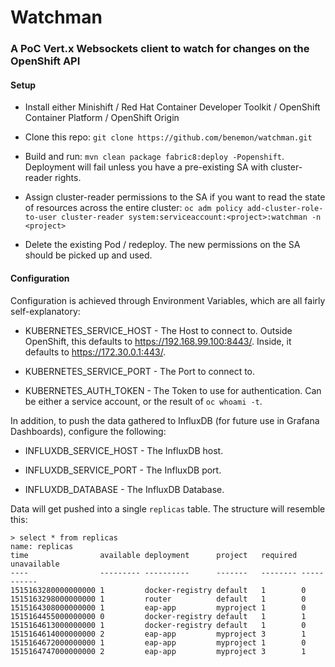 # Watchman

### A PoC Vert.x Websockets client to watch for changes on the OpenShift API

#### Setup

* Install either Minishift / Red Hat Container Developer Toolkit / OpenShift Container Platform / OpenShift Origin

* Clone this repo: `git clone https://github.com/benemon/watchman.git`

* Build and run: `mvn clean package fabric8:deploy -Popenshift`. Deployment will fail unless you have a pre-existing SA with cluster-reader rights.

* Assign cluster-reader permissions to the SA if you want to read the state of resources across the entire cluster: `oc adm policy add-cluster-role-to-user cluster-reader system:serviceaccount:<project>:watchman -n <project>`

* Delete the existing Pod / redeploy. The new permissions on the SA should be picked up and used.

#### Configuration

Configuration is achieved through Environment Variables, which are all fairly self-explanatory:

* KUBERNETES_SERVICE_HOST - The Host to connect to. Outside OpenShift, this defaults to https://192.168.99.100:8443/. Inside, it defaults to https://172.30.0.1:443/.

* KUBERNETES_SERVICE_PORT - The Port to connect to.

* KUBERNETES_AUTH_TOKEN - The Token to use for authentication. Can be either a service account, or the result of `oc whoami -t`.

In addition, to push the data gathered to InfluxDB (for future use in Grafana Dashboards), configure the following:

* INFLUXDB_SERVICE_HOST - The InfluxDB host.

* INFLUXDB_SERVICE_PORT - The InfluxDB port.

* INFLUXDB_DATABASE - The InfluxDB Database.

Data will get pushed into a single `replicas` table. The structure will resemble this:

```
> select * from replicas
name: replicas
time                available deployment      project   required unavailable
----                --------- ----------      -------   -------- -----------
1515163280000000000 1         docker-registry default   1        0
1515163298000000000 1         router          default   1        0
1515164308000000000 1         eap-app         myproject 1        0
1515164455000000000 0         docker-registry default   1        1
1515164613000000000 1         docker-registry default   1        0
1515164614000000000 2         eap-app         myproject 3        1
1515164672000000000 1         eap-app         myproject 1        0
1515164747000000000 2         eap-app         myproject 3        1

```

